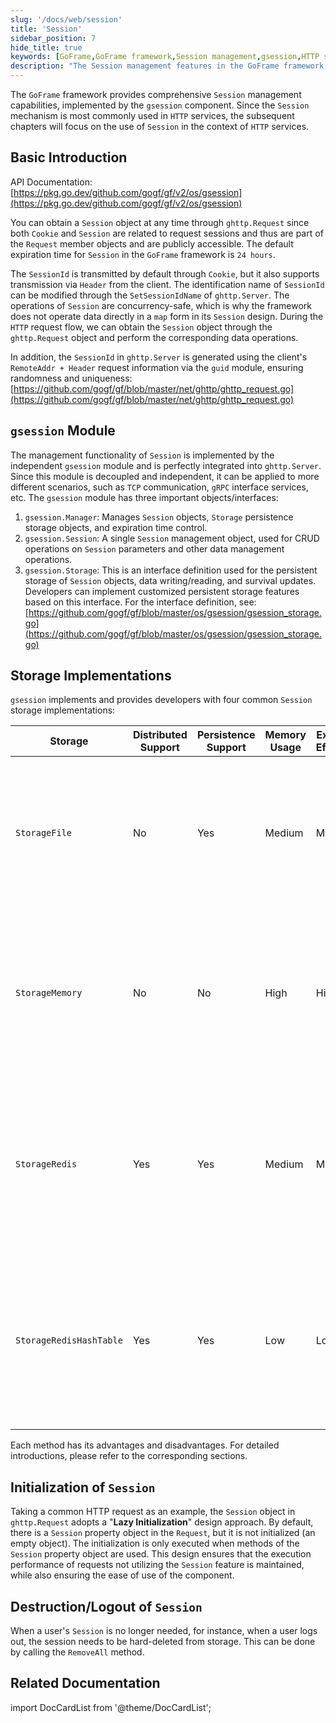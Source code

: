 ```yaml
---
slug: '/docs/web/session'
title: 'Session'
sidebar_position: 7
hide_title: true
keywords: [GoFrame,GoFrame framework,Session management,gsession,HTTP service,SessionId,Concurrency safety,ghttp.Request,gsession module,Session storage]
description: "The Session management features in the GoFrame framework, including the basic concepts of Session, the implementation of the gsession module, and its applications in different scenarios. The document discusses in detail the methods of SessionId transmission, initialization, destruction, and provides four common Session storage implementations and their characteristics, offering a rich set of tools for developers in Session management in HTTP and other service environments."
---
```


The `GoFrame` framework provides comprehensive `Session` management capabilities, implemented by the `gsession` component. Since the `Session` mechanism is most commonly used in `HTTP` services, the subsequent chapters will focus on the use of `Session` in the context of `HTTP` services.

## Basic Introduction

API Documentation: [https://pkg.go.dev/github.com/gogf/gf/v2/os/gsession](https://pkg.go.dev/github.com/gogf/gf/v2/os/gsession)

You can obtain a `Session` object at any time through `ghttp.Request` since both `Cookie` and `Session` are related to request sessions and thus are part of the `Request` member objects and are publicly accessible. The default expiration time for `Session` in the `GoFrame` framework is `24 hours`.

The `SessionId` is transmitted by default through `Cookie`, but it also supports transmission via `Header` from the client. The identification name of `SessionId` can be modified through the `SetSessionIdName` of `ghttp.Server`. The operations of `Session` are concurrency-safe, which is why the framework does not operate data directly in a `map` form in its `Session` design. During the `HTTP` request flow, we can obtain the `Session` object through the `ghttp.Request` object and perform the corresponding data operations.

In addition, the `SessionId` in `ghttp.Server` is generated using the client's `RemoteAddr + Header` request information via the `guid` module, ensuring randomness and uniqueness: [https://github.com/gogf/gf/blob/master/net/ghttp/ghttp_request.go](https://github.com/gogf/gf/blob/master/net/ghttp/ghttp_request.go)

## `gsession` Module

The management functionality of `Session` is implemented by the independent `gsession` module and is perfectly integrated into `ghttp.Server`. Since this module is decoupled and independent, it can be applied to more different scenarios, such as `TCP` communication, `gRPC` interface services, etc. The `gsession` module has three important objects/interfaces:

1. `gsession.Manager`: Manages `Session` objects, `Storage` persistence storage objects, and expiration time control.
2. `gsession.Session`: A single `Session` management object, used for CRUD operations on `Session` parameters and other data management operations.
3. `gsession.Storage`: This is an interface definition used for the persistent storage of `Session` objects, data writing/reading, and survival updates. Developers can implement customized persistent storage features based on this interface. For the interface definition, see: [https://github.com/gogf/gf/blob/master/os/gsession/gsession_storage.go](https://github.com/gogf/gf/blob/master/os/gsession/gsession_storage.go)

## Storage Implementations

`gsession` implements and provides developers with four common `Session` storage implementations:

| Storage | Distributed Support | Persistence Support | Memory Usage | Execution Efficiency | Brief Introduction |
| --- | --- | --- | --- | --- | --- |
| `StorageFile` | No | Yes | Medium | Medium | Based on file storage (default). A more efficient persistent storage method under single-node deployment: [Session-File](Session-File.md) |
| `StorageMemory` | No | No | High | High | Based on pure memory storage. Single-node deployment, highest performance, but cannot be persisted, and is lost on restart: [Session-Memory](Session-Memory.md) |
| `StorageRedis` | Yes | Yes | Medium | Medium | Based on `Redis` storage (`Key-Value`). Remote `Redis` node stores `Session` data, supporting multi-node deployment: [Session-Redis-KeyValue](Session-Redis-KeyValue.md) |
| `StorageRedisHashTable` | Yes | Yes | Low | Low | Based on `Redis` storage (`HashTable`). Remote `Redis` node stores `Session` data, supporting multi-node deployment: [Session-Redis-HashTable](Session-Redis-HashTable.md) |

Each method has its advantages and disadvantages. For detailed introductions, please refer to the corresponding sections.

## Initialization of `Session`

Taking a common HTTP request as an example, the `Session` object in `ghttp.Request` adopts a "**Lazy Initialization**" design approach. By default, there is a `Session` property object in the `Request`, but it is not initialized (an empty object). The initialization is only executed when methods of the `Session` property object are used. This design ensures that the execution performance of requests not utilizing the `Session` feature is maintained, while also ensuring the ease of use of the component.

## Destruction/Logout of `Session`

When a user's `Session` is no longer needed, for instance, when a user logs out, the session needs to be hard-deleted from storage. This can be done by calling the `RemoveAll` method.

## Related Documentation

import DocCardList from '@theme/DocCardList';

<DocCardList />